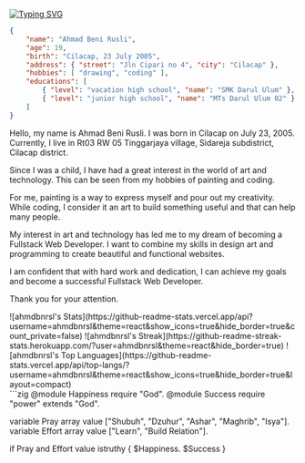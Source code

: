 [![Typing SVG](https://readme-typing-svg.demolab.com?font=Mono&weight=900&size=25&duration=2500&pause=1000&color=00F7E9&background=FFFFFF00&center=true&vCenter=true&random=false&width=435&lines=Selamat+Datang;Welcome;%E6%AC%A2%E8%BF%8E;%E3%81%84%E3%82%89%E3%81%A3%E3%81%97%E3%82%83%E3%81%84%E3%81%BE%E3%81%9B;%D9%85%D8%B1%D8%AD%D8%A8%D8%A7%D9%8B)](https://git.io/typing-svg)
```json
{
    "name": "Ahmad Beni Rusli",
    "age": 19,
    "birth": "Cilacap, 23 July 2005",
    "address": { "street": "Jln Cipari no 4", "city": "Cilacap" },
    "hobbies": [ "drawing", "coding" ],
    "educations": [
        { "level": "vacation high school", "name": "SMK Darul Ulum" },
        { "level": "junior high school", "name": "MTs Darul Ulum 02" }
    ]
}
```
Hello, my name is Ahmad Beni Rusli. I was born in Cilacap on July 23, 2005. Currently, I live in Rt03 RW 05 Tinggarjaya village, Sidareja subdistrict, Cilacap district.

Since I was a child, I have had a great interest in the world of art and technology. This can be seen from my hobbies of painting and coding.

For me, painting is a way to express myself and pour out my creativity. While coding, I consider it an art to build something useful and that can help many people.

My interest in art and technology has led me to my dream of becoming a Fullstack Web Developer. I want to combine my skills in design art and programming to create beautiful and functional websites.

I am confident that with hard work and dedication, I can achieve my goals and become a successful Fullstack Web Developer.

Thank you for your attention.
<div style="width: 100%;">
![ahmdbnrsl's Stats](https://github-readme-stats.vercel.app/api?username=ahmdbnrsl&theme=react&show_icons=true&hide_border=true&count_private=false)
![ahmdbnrsl's Streak](https://github-readme-streak-stats.herokuapp.com/?user=ahmdbnrsl&theme=react&hide_border=true)
![ahmdbnrsl's Top Languages](https://github-readme-stats.vercel.app/api/top-langs/?username=ahmdbnrsl&theme=react&show_icons=true&hide_border=true&layout=compact)
</div>
```zig
@module Happiness require "God".
@module Success require "power" extends "God".

variable Pray
  array<string>
  value
    ["Shubuh", "Dzuhur", "Ashar", "Maghrib", "Isya"].
variable Effort
  array<string>
  value
    ["Learn", "Build Relation"].

if
  Pray and Effort
  value istruthy
    { $Happiness. $Success }
```

